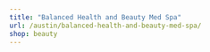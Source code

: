 ```yaml
---
title: "Balanced Health and Beauty Med Spa"
url: /austin/balanced-health-and-beauty-med-spa/
shop: beauty
---
```

